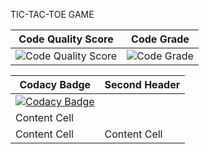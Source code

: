 


TIC-TAC-TOE GAME



|Code Quality Score| Code Grade |  
| ------------- | ------------- |
| ![Code Quality Score](https://www.code-inspector.com/project/27579/score/svg)  | ![Code Grade](https://www.code-inspector.com/project/27579/status/svg) |



| Codacy Badge | Second Header |
| ------------- | ------------- |
| [![Codacy Badge](https://app.codacy.com/project/badge/Grade/3e7da621bdc84d758a65b802afde36d5)](https://www.codacy.com/gh/vinay3099/STEPin_Tic-tac-toe-Game/dashboard?utm_source=github.com&amp;utm_medium=referral&amp;utm_content=vinay3099/STEPin_Tic-tac-toe-Game&amp;utm_campaign=Badge_Grade)
  | Content Cell  |
| Content Cell  | Content Cell  |










